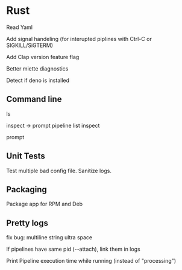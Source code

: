 # Rust

Read Yaml

Add signal handeling (for interupted piplines with Ctrl-C or SIGKILL/SiGTERM)

Add Clap version feature flag

Better miette diagnostics

Detect if deno is installed

## Command line

ls

inspect -> prompt pipeline list
inspect <pipeline>

prompt

## Unit Tests

Test multiple bad config file.
Sanitize logs.

## Packaging

Package app for RPM and Deb

## Pretty logs

fix bug: multiline string ultra space

If pipelines have same pid (--attach), link them in logs

Print Pipeline execution time while running (instead of "processing")
